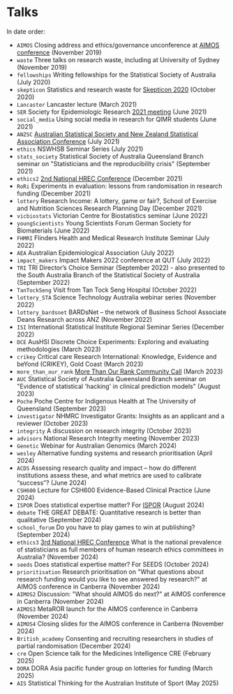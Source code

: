 # Talks

In date order:

* `AIMOS` Closing address and ethics/governance unconference at [AIMOS conference](https://aimos.community/invited-speakers) (November 2019)
* `waste` Three talks on research waste, including at University of Sydney (November 2019)
* `fellowships` Writing fellowships for the Statistical Society of Australia (July 2020)
* `skepticon` Statistics and research waste for [Skepticon 2020](https://www.skepticon.org.au/) (October 2020)
* `Lancaster` Lancaster lecture (March 2021)
* `SER` Society for Epidemiologic Research [2021 meeting](https://epiresearch.org/annual-meeting/2021-meeting/) (June 2021)
* `social_media` Using social media in research for QIMR students (June 2021)
* `ANZSC` [Australian Statistical Society and New Zealand Statistical Association Conference](https://anzsc2021.com.au/) (July 2021)
* `ethics` NSWHSB Seminar Series (July 2021)
* `stats_society` Statistical Society of Australia Queensland Branch seminar on "Statisticians and the reproducibility crisis" (September 2021)
* `ethics2` [2nd National HREC Conference](https://www.eventcreate.com/e/hrec2021) (December 2021)
* `RoRi` Experiments in evaluation: lessons from randomisation in research funding (December 2021)
* `lottery` Research Income: A lottery, game or fair?,  School of Exercise and Nutrition Sciences Research Planning Day (December 2021)
* `vicbiostats` Victorian Centre for Biostatistics seminar (June 2022)
* `youngScientists` Young Scientists Forum German Society for Biomaterials (June 2022)
* `FHMRI` Flinders Health and Medical Research Institute Seminar (July 2022)
* `AEA` Australian Epidemiological Association (July 2022)
* `impact_makers` Impact Makers 2022 conference at QUT (July 2022)
* `TRI` TRI Director’s Choice Seminar (September 2022) - also presented to the South Australia Branch of the Statistical Society of Australia (September 2022)
* `TanTockSeng` Visit from Tan Tock Seng Hospital (October 2022)
* `lottery_STA` Science Technology Australia webinar series (November 2022)
* `lottery_bardsnet` BARDsNet – the network of Business School Associate Deans Research across ANZ (November 2022)
* `ISI` International Statistical Institute Regional Seminar Series (December 2022)
* `DCE` AusHSI Discrete Choice Experiments: Exploring and evaluating methodologies (March 2023)
* `crikey` Critical care Research International: Knowledge, Evidence and beYond (CRIKEY), Gold Coast (March 2023)
* `more_than_our_rank` [More Than Our Rank Community Call](https://inorms.net/more-than-our-rank-community-calls/) (March 2023)
* `AUC` Statistical Society of Australia Queensland Branch seminar on "Evidence of statistical 'hacking' in clinical prediction models" (August 2023)
* `Poche` Poche Centre for Indigenous Health at The University of Queensland (September 2023)
* `investigator` NHMRC Investigator Grants: Insights as an applicant and a reviewer (October 2023)
* `integrity` A discussion on research integrity (October 2023)
* `advisors` National Research Integrity meeting (November 2023)
* `Genetic` Webinar for Australian Genomics (March 2024)
* `wesley` Alternative funding systems and research prioritisation (April 2024)
* `ACDS` Assessing research quality and impact – how do different institutions assess these, and what metrics are used to calibrate “success”? (June 2024)
* `CSH600` Lecture for CSH600 Evidence-Based Clinical Practice (June 2024)
* `ISPOR` Does statistical expertise matter? For [ISPOR](https://www.ispor.org/) (August 2024)
* `debate` THE GREAT DEBATE: Quantitative research is better than qualitative (September 2024)
* `school_forum` Do you have to play games to win at publishing? (September 2024)
* `ethics3` [3rd National HREC Conference](https://healthtranslationqld.org.au/hrec-conference-2024) What is the national prevalence of statisticians as full members of human research ethics committees in Australia? (November 2024)
* `seeds` Does statistical expertise matter? For SEEDS (October 2024)
* `prioritisation` Research prioritisation on "What questions about research funding would you like to see answered by research?" at AIMOS conference in Canberra (November 2024)
* `AIMOS2` Discussion: "What should AIMOS do next?" at AIMOS conference in Canberra (November 2024)
* `AIMOS3` MetaROR launch for the AIMOS conference in Canberra (November 2024)
* `AIMOS4` Closing slides for the AIMOS conference in Canberra (November 2024)
* `British_academy` Consenting and recruiting researchers in studies of partial randomisation (December 2024)
* `cre` Open Science talk for the Medicines Intelligence CRE (February 2025)
* `DORA` DORA Asia pacific funder group on lotteries for funding (March 2025)
* `AIS` Statistical Thinking for the Australian Institute of Sport (May 2025)
